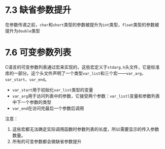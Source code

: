 # 7.3 缺省参数提升

在参数传递之前，`char`和`short`类型的参数被提升为`int`类型，`float`类型的参数被提升为`double`类型

# 7.6 可变参数列表

C语言的可变参数列表通过宏来实现的，这些宏定义于`stdarg.h`头文件，它是标准库的一部分。这个头文件声明了一个类型`var_list`和三个宏——`var_arg`、`var_start`、`var_end`。

* `var_start`用于初始化`var_list`类型的变量
* `var_arg`用于访问列表中的参数，它接受两个参数：`var_listl`变量和参数列表中下一个参数的类型
* `var_end`在访问完最后一个参数后调用

注意：

1. 这些宏都无法确定实际调用函数时参数列表的长度，所以需要显示的传入参数数量。
2. 所有的可变参数都会做缺省参数提升

